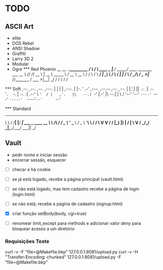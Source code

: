 # TODO

## ASCII Art
* elite
* DOS Rebel
* ANSI Shadow
* Graffiti
* Larry 3D 2
* Modular
* Ogre
*** Red Phoenix
 __      __        ___.      _________
/  \    /  \  ____ \_ |__   /   _____/  ____ _______ ___  __
\   \/\/   /_/ __ \ | __ \  \_____  \ _/ __ \\_  __ \\  \/ /
 \        / \  ___/ | \_\ \ /        \\  ___/ |  | \/ \   /
  \__/\  /   \___  >|___  //_______  / \___  >|__|     \_/
       \/        \/     \/         \/      \/

*** Soft
,--.   ,--.       ,--.    ,---.
|  |   |  | ,---. |  |-. '   .-'  ,---. ,--.--.,--.  ,--.
|  |.'.|  || .-. :| .-. '`.  `-. | .-. :|  .--' \  `'  /
|   ,'.   |\   --.| `-' |.-'    |\   --.|  |     \    /
'--'   '--' `----' `---' `-----'  `----'`--'      `--'

*** Standard
 __        __   _    ____
 \ \      / /__| |__/ ___|  ___ _ ____   __
  \ \ /\ / / _ \ '_ \___ \ / _ \ '__\ \ / /
   \ V  V /  __/ |_) |__) |  __/ |   \ V /
    \_/\_/ \___|_.__/____/ \___|_|    \_/


## Vault
- pedir nome e iniciar sessão
- encerrar sessão, esquecer

- [ ] checar e há cookie
- [ ] se já está logado, recebe a página principal (vault.html)
- [ ] se não está logado, mas tem cadastro recebe a página de login (login.html)
- [ ] se não está, recebe a página de cadastro (signup.html)

- [x] criar função setBody(body, cgi=true)
- [ ] renomear limit_except para methods e adicionar valor deny para bloquear acesso a um diretório



### Requisições Teste
curl -v -F "file=@Makefile.bkp" 127.0.0.1:8081/upload.py
curl -v -H "Transfer-Encoding: chunked" 127.0.0.1:8081/upload.py -F "file=@Makefile.bkp"
